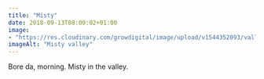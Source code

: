 ```yaml
---
title: "Misty"
date: 2018-09-13T08:00:02+01:00
image: 
- "https://res.cloudinary.com/growdigital/image/upload/v1544352093/valley-30770121228.jpg"
imageAlt: "Misty valley"
---
```


Bore da, morning. Misty in the valley.
